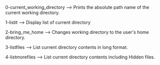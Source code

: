 0-current_working_directory --> Prints the absolute path name of the current working directory.

1-listit --> Display list of current directory

2-bring_me_home --> Changes working directory to the user's home directory.

3-listfiles --> List current directory contents in long format.

4-listmorefiles --> List current directory contents including Hidden files.


